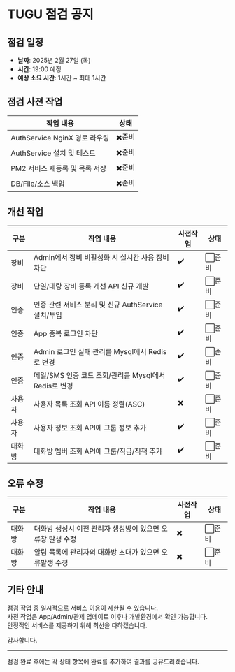 # TUGU 점검 공지

## 점검 일정

- **날짜**: 2025년 2월 27일 (목)
- **시간**: 19:00 예정
- **예상 소요 시간**: 1시간 ~ 최대 1시간

## 점검 사전 작업

| 작업 내용                      | 상태   |
| ------------------------------ | ------ |
| AuthService NginX 경로 라우팅  | ✖️준비 |
| AuthService 설치 및 테스트     | ✖️준비 |
| PM2 서비스 재등록 및 목록 저장 | ✖️준비 |
| DB/File/소스 백업              | ✖️준비 |

## 개선 작업

| 구분   | 작업 내용                                             | 사전작업 | 상태   |
| ------ | ----------------------------------------------------- | -------- | ------ |
| 장비   | Admin에서 장비 비활성화 시 실시간 사용 장비 차단      | ✔️       | ⬜준비 |
| 장비   | 단일/대량 장비 등록 개선 API 신규 개발                | ✔️       | ⬜준비 |
| 인증   | 인증 관련 서비스 분리 및 신규 AuthService 설치/투입   | ✔️       | ⬜준비 |
| 인증   | App 중복 로그인 차단                                  | ✔️       | ⬜준비 |
| 인증   | Admin 로그인 실패 관리를 Mysql에서 Redis로 변경       | ✔️       | ⬜준비 |
| 인증   | 메일/SMS 인증 코드 조회/관리를 Mysql에서 Redis로 변경 | ✔️       | ⬜준비 |
| 사용자 | 사용자 목록 조회 API 이름 정렬(ASC)                   | ✖️       | ⬜준비 |
| 사용자 | 사용자 정보 조회 API에 그룹 정보 추가                 | ✔️       | ⬜준비 |
| 대화방 | 대화방 멤버 조회 API에 그룹/직급/직책 추가            | ✔️       | ⬜준비 |

## 오류 수정

| 구분   | 작업 내용                                                  | 사전작업 | 상태   |
| ------ | ---------------------------------------------------------- | -------- | ------ |
| 대화방 | 대화방 생성시 이전 관리자 생성방이 있으면 오류창 발생 수정 | ✖️       | ⬜준비 |
| 대화방 | 알림 목록에 관리자의 대화방 초대가 있으면 오류발생 수정    | ✖️       | ⬜준비 |

## 기타 안내

점검 작업 중 일시적으로 서비스 이용이 제한될 수 있습니다.  
사전 작업은 App/Admin/관제 업데이트 이후나 개발환경에서 확인 가능합니다.  
안정적인 서비스를 제공하기 위해 최선을 다하겠습니다.

감사합니다.

---

점검 완료 후에는 각 상태 항목에 완료를 추가하여 결과를 공유드리겠습니다.
